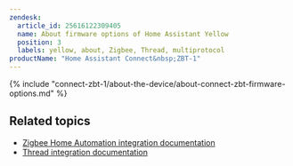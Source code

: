 ```yaml
---
zendesk:
  article_id: 25616122309405
  name: About firmware options of Home Assistant Yellow
  position: 3
  labels: yellow, about, Zigbee, Thread, multiprotocol
productName: "Home Assistant Connect&nbsp;ZBT-1"
---
```


{% include "connect-zbt-1/about-the-device/about-connect-zbt-firmware-options.md" %}

## Related topics

- [Zigbee Home Automation integration documentation](https://www.home-assistant.io/integrations/zha/)
- [Thread integration documentation](https://www.home-assistant.io/integrations/thread/)
